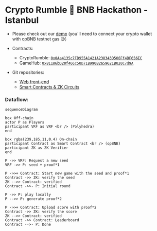 # Crypto Rumble :raised_hands: BNB Hackathon - Istanbul

- Please check out our [demo](https://test.zypher.game/CryptoRumble/) (you'll need to connect your crypto wallet with opBNB testnet gas :wink:)

- Contracts:
  - CryptoRumble: [`0x0Aa4135c7FD955A1421A238343D506Ff4BF656EC`](https://testnet.opbnbscan.com/address/0x0Aa4135c7FD955A1421A238343D506Ff4BF656EC)
  - GameHub: [`0x81186bD20f466c50D71B990B2a59621B020C7d9A`](https://testnet.opbnbscan.com/address/0x81186bD20f466c50D71B990B2a59621B020C7d9A)

- Git repositories:
  - [Web front-end](https://github.com/0xZG/crypto-rumble-frontend)
  - [Smart Contracts & ZK Circuits](https://github.com/0xZG/crypto-rumble-core)

### Dataflow:

```mermaid
sequenceDiagram

box Off-chain
actor P as Players
participant VRF as VRF <br /> (Polyhedra)
end

box rgba(239,185,11,0.4) On-chain
participant Contract as Smart Contract <br /> (opBNB)
participant ZK as ZK Verifier
end

P ->> VRF: Request a new seed
VRF ->> P: seed + proof*1

P ->>+ Contract: Start new game with the seed and proof*1
Contract ->> ZK: verify the seed
ZK -->> Contract: verified
Contract ->>- P: Initial round

P ->> P: play locally
P -->> P: generate proof*2

P ->>+ Contract: Upload score with proof*2
Contract ->> ZK: verify the score
ZK -->> Contract: verified
Contract ->> Contract: Leaderboard
Contract -->- P: Done
```
